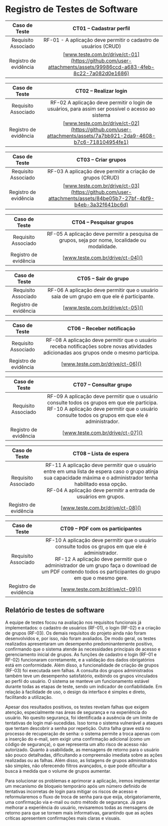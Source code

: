 # Registro de Testes de Software

| **Caso de Teste** 	| **CT01 – Cadastrar perfil** 	|
|:---:	|:---:	|
|	Requisito Associado 	| RF-01 - A aplicação deve permitir o cadastro de usuários (CRUD)|
|Registro de evidência | [www.teste.com.br/drive/ct-01](https://github.com/user-attachments/assets/99986ccd-a683-4feb-8c22-7a082d0e1686) |


| **Caso de Teste** 	| **CT02 – Realizar login** 	|
|:---:	|:---:	|
|	Requisito Associado 	| RF-02 A aplicação deve permitir o login de usuários, para assim ser possível o acesso ao sistema |
|Registro de evidência | [www.teste.com.br/drive/ct-02](https://github.com/user-attachments/assets/7a7bb921-2da9-4608-b7c6-718104954fe1) |


| **Caso de Teste** 	| **CT03 – Criar grupos** 	|
|:---:	|:---:	|
|	Requisito Associado 	| RF-03 A aplicação deve permitir a criação de grupos (CRUD) |
|Registro de evidência | [www.teste.com.br/drive/ct-03](https://github.com/user-attachments/assets/84be05b7-27bf-4bf9-b4eb-3a32f641bc6d) |


| **Caso de Teste** 	| **CT04 – Pesquisar grupos** 	|
|:---:	|:---:	|
|	Requisito Associado 	| RF-05 A aplicação deve permitir a pesquisa de grupos, seja por nome, localidade ou modalidade. |
|Registro de evidência | [www.teste.com.br/drive/ct-04]() |


| **Caso de Teste** 	| **CT05 – Sair do grupo** 	|
|:---:	|:---:	|
|	Requisito Associado 	| RF-06 A aplicação deve permitir que o usuário saia de um grupo em que ele é participante. |
|Registro de evidência | [www.teste.com.br/drive/ct-05]() |

| **Caso de Teste** 	| **CT06 – Receber notificação** 	|
|:---:	|:---:	|
|	Requisito Associado 	| RF-08 A aplicação deve permitir que o usuário receba notificações sobre novas atividades adicionadas aos grupos onde o mesmo participa. |
|Registro de evidência | [www.teste.com.br/drive/ct-06]() |

| **Caso de Teste** 	| **CT07 – Consultar grupo** 	|
|:---:	|:---:	|
|	Requisito Associado 	| RF-09 A aplicação deve permitir que o usuário consulte todos os grupos em que ele participa. <br> RF-10 A aplicação deve permitir que o usuário consulte todos os grupos em que ele é administrador. |
|Registro de evidência | [www.teste.com.br/drive/ct-07]() |


| **Caso de Teste** 	| **CT08 – Lista de espera** 	|
|:---:	|:---:	|
|	Requisito Associado 	| RF-11 A aplicação deve permitir que o usuário entre em uma lista de espera caso o grupo atinja sua capacidade máxima e o administrador tenha habilitado essa opção. <br> RF-04 A aplicação deve permitir a entrada de usuários em grupos. |
|Registro de evidência | [www.teste.com.br/drive/ct-08]() |


| **Caso de Teste** 	| **CT09 – PDF com os participantes** 	|
|:---:	|:---:	|
|	Requisito Associado 	| RF-10 A aplicação deve permitir que o usuário consulte todos os grupos em que ele é administrador. <br> RF-12 A aplicação deve permitir que o administrador de um grupo faça o download de um PDF contendo todos os participantes do grupo em que o mesmo gere. |
|Registro de evidência | [www.teste.com.br/drive/ct-09]() |


## Relatório de testes de software

A equipe de testes focou na avaliação nos requisitos funcionais já implementados: o cadastro de usuários (RF-01), o login (RF-02) e a criação de grupos (RF-03). Os demais requisitos do projeto ainda não foram desenvolvidos e, por isso, não foram avaliados.
De modo geral, os testes realizados apresentaram um desempenho predominantemente positivo, confirmando que o sistema atende às necessidades principais de acesso e gerenciamento inicial de grupos. As funções de cadastro e login (RF-01 e RF-02) funcionaram corretamente, e a validação dos dados obrigatórios está em conformidade. Além disso, a funcionalidade de criação de grupos (RF-03) foi executada sem falhas.
A consulta dos grupos administrados também teve um desempenho satisfatório, exibindo os grupos vinculados ao perfil do usuário. O sistema se manteve um funcionamento estável durante todas as etapas de teste, sendo um indicador de confiabilidade. Em relação à facilidade de uso, o design da interface é simples e direto, facilitando a utilização.

Apesar dos resultados positivos, os testes revelam falhas que exigem atenção, especialmente nas áreas de segurança e na experiência do usuário. 
No quesito segurança, foi identificada a ausência de um limite de tentativas de login mal-sucedidas. Isso torna o sistema vulnerável a ataques que tentam descobrir a senha por repetição. Outra falha grave está no processo de recuperação de senha: o sistema permite a troca apenas com a inserção do e-mail, sem exigir uma confirmação adicional (como um código de segurança), o que representa um alto risco de acesso não autorizado.
Quanto à usabilidade, as mensagens de retorno para o usuário são pouco detalhadas, dificultando a compreensão imediata sobre as ações realizadas ou as falhas. Além disso, as listagens de grupos administrados são simples, não oferecendo filtros avançados, o que pode dificultar a busca à medida que o volume de grupos aumentar.

Para solucionar os problemas e aprimorar a aplicação, iremos implementar um mecanismo de bloqueio temporário após um número definido de tentativas incorretas de login para mitigar os riscos de acesso e reformularemos o fluxo de troca de senha para que exija, obrigatoriamente, uma confirmação via e-mail ou outro método de segurança. Já para melhorar a experiência do usuário, revisaremos todas as mensagens de retorno para que se tornem mais informativas, garantindo que as ações críticas apresentem confirmações mais claras e visuais.
